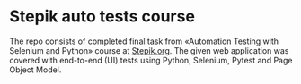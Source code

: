 # Stepik auto tests course 
The repo consists of completed final task from «Automation Testing with Selenium and Python» course at [Stepik.org](https://stepik.org/course/575/syllabus?auth=registration).
The given web application was covered with end-to-end (UI) tests using Python, Selenium, Pytest and Page Object Model. 
